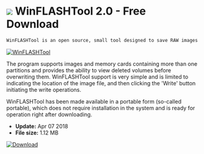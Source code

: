 # ![](https://cdn.softexe.net/static/icon/f/winflashtool-10414.png) WinFLASHTool 2.0 - Free Download

```sh
WinFLASHTool is an open source, small tool designed to save RAW images on all types of Flash media (memory cards, flash drives, etc.).
```
[![WinFLASHTool](https://gallery.dpcdn.pl/imgc/Tools/81674/g_-_420x350_1.5_-_x83d5e952-e1bb-48e0-8bfd-1bd6fc14537f.png)](https://softexe.net/win/disks-files/other/winflashtool:pRdpd.html)

The program supports images and memory cards containing more than one partitions and provides the ability to view deleted volumes before overwriting them. WinFLASHTool support is very simple and is limited to indicating the location of the image file, and then clicking the 'Write' button initiating the write operations.
 
 WinFLASHTool has been made available in a portable form (so-called portable), which does not require installation in the system and is ready for operation right after downloading.


- **Update:** Apr 07 2018
- **File size:** 1.12 MB

[![Download](https://cdn.softexe.net/static/img/download.png)](https://softexe.net/win/disks-files/other/winflashtool:pRdpd.html)

